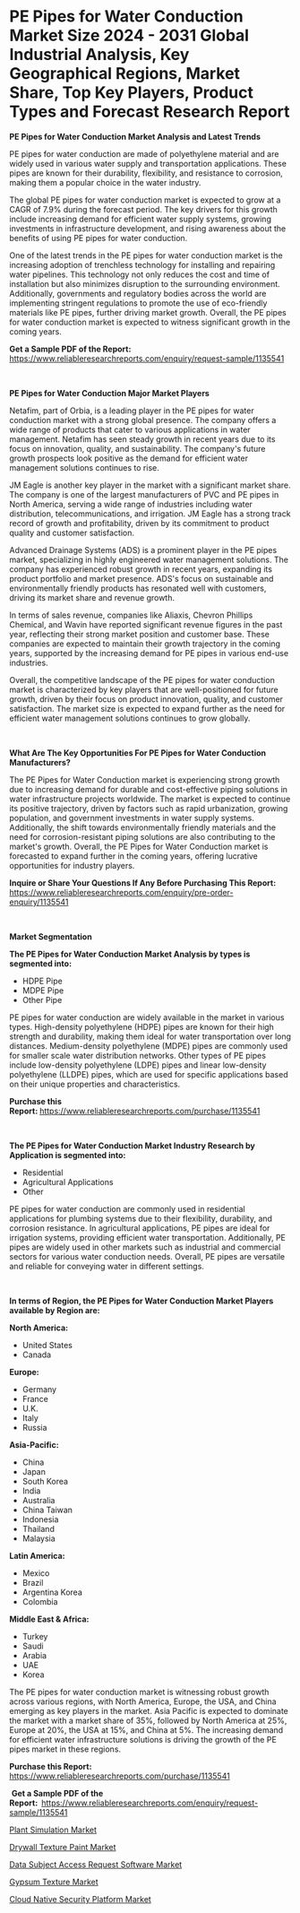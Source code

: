 <p><h1>PE Pipes for Water Conduction Market Size 2024 - 2031 Global Industrial Analysis, Key Geographical Regions, Market Share, Top Key Players, Product Types and Forecast Research Report</h1></p><p><strong>PE Pipes for Water Conduction Market Analysis and Latest Trends</strong></p>
<p><p>PE pipes for water conduction are made of polyethylene material and are widely used in various water supply and transportation applications. These pipes are known for their durability, flexibility, and resistance to corrosion, making them a popular choice in the water industry.</p><p>The global PE pipes for water conduction market is expected to grow at a CAGR of 7.9% during the forecast period. The key drivers for this growth include increasing demand for efficient water supply systems, growing investments in infrastructure development, and rising awareness about the benefits of using PE pipes for water conduction.</p><p>One of the latest trends in the PE pipes for water conduction market is the increasing adoption of trenchless technology for installing and repairing water pipelines. This technology not only reduces the cost and time of installation but also minimizes disruption to the surrounding environment. Additionally, governments and regulatory bodies across the world are implementing stringent regulations to promote the use of eco-friendly materials like PE pipes, further driving market growth. Overall, the PE pipes for water conduction market is expected to witness significant growth in the coming years.</p></p>
<p><strong>Get a Sample PDF of the Report:&nbsp;</strong> <a href="https://www.reliableresearchreports.com/enquiry/request-sample/1135541">https://www.reliableresearchreports.com/enquiry/request-sample/1135541</a></p>
<p>&nbsp;</p>
<p><strong>PE Pipes for Water Conduction Major Market Players</strong></p>
<p><p>Netafim, part of Orbia, is a leading player in the PE pipes for water conduction market with a strong global presence. The company offers a wide range of products that cater to various applications in water management. Netafim has seen steady growth in recent years due to its focus on innovation, quality, and sustainability. The company's future growth prospects look positive as the demand for efficient water management solutions continues to rise.</p><p>JM Eagle is another key player in the market with a significant market share. The company is one of the largest manufacturers of PVC and PE pipes in North America, serving a wide range of industries including water distribution, telecommunications, and irrigation. JM Eagle has a strong track record of growth and profitability, driven by its commitment to product quality and customer satisfaction.</p><p>Advanced Drainage Systems (ADS) is a prominent player in the PE pipes market, specializing in highly engineered water management solutions. The company has experienced robust growth in recent years, expanding its product portfolio and market presence. ADS's focus on sustainable and environmentally friendly products has resonated well with customers, driving its market share and revenue growth.</p><p>In terms of sales revenue, companies like Aliaxis, Chevron Phillips Chemical, and Wavin have reported significant revenue figures in the past year, reflecting their strong market position and customer base. These companies are expected to maintain their growth trajectory in the coming years, supported by the increasing demand for PE pipes in various end-use industries.</p><p>Overall, the competitive landscape of the PE pipes for water conduction market is characterized by key players that are well-positioned for future growth, driven by their focus on product innovation, quality, and customer satisfaction. The market size is expected to expand further as the need for efficient water management solutions continues to grow globally.</p></p>
<p>&nbsp;</p>
<p><strong>What Are The Key Opportunities For PE Pipes for Water Conduction Manufacturers?</strong></p>
<p><p>The PE Pipes for Water Conduction market is experiencing strong growth due to increasing demand for durable and cost-effective piping solutions in water infrastructure projects worldwide. The market is expected to continue its positive trajectory, driven by factors such as rapid urbanization, growing population, and government investments in water supply systems. Additionally, the shift towards environmentally friendly materials and the need for corrosion-resistant piping solutions are also contributing to the market's growth. Overall, the PE Pipes for Water Conduction market is forecasted to expand further in the coming years, offering lucrative opportunities for industry players.</p></p>
<p><strong>Inquire or Share Your Questions If Any Before Purchasing This Report:</strong> <a href="https://www.reliableresearchreports.com/enquiry/pre-order-enquiry/1135541">https://www.reliableresearchreports.com/enquiry/pre-order-enquiry/1135541</a></p>
<p>&nbsp;</p>
<p><strong>Market Segmentation</strong></p>
<p><strong>The PE Pipes for Water Conduction Market Analysis by types is segmented into:</strong></p>
<p><ul><li>HDPE Pipe</li><li>MDPE Pipe</li><li>Other Pipe</li></ul></p>
<p><p>PE pipes for water conduction are widely available in the market in various types. High-density polyethylene (HDPE) pipes are known for their high strength and durability, making them ideal for water transportation over long distances. Medium-density polyethylene (MDPE) pipes are commonly used for smaller scale water distribution networks. Other types of PE pipes include low-density polyethylene (LDPE) pipes and linear low-density polyethylene (LLDPE) pipes, which are used for specific applications based on their unique properties and characteristics.</p></p>
<p><strong>Purchase this Report:&nbsp;</strong><a href="https://www.reliableresearchreports.com/purchase/1135541">https://www.reliableresearchreports.com/purchase/1135541</a></p>
<p>&nbsp;</p>
<p><strong>The PE Pipes for Water Conduction Market Industry Research by Application is segmented into:</strong></p>
<p><ul><li>Residential</li><li>Agricultural Applications</li><li>Other</li></ul></p>
<p><p>PE pipes for water conduction are commonly used in residential applications for plumbing systems due to their flexibility, durability, and corrosion resistance. In agricultural applications, PE pipes are ideal for irrigation systems, providing efficient water transportation. Additionally, PE pipes are widely used in other markets such as industrial and commercial sectors for various water conduction needs. Overall, PE pipes are versatile and reliable for conveying water in different settings.</p></p>
<p>&nbsp;</p>
<p><strong>In terms of Region, the PE Pipes for Water Conduction Market Players available by Region are:</strong></p>
<p>
    <p> <strong> North America: </strong>
        <ul>
            <li>United States</li>
            <li>Canada</li>
        </ul>
        </p> 
    <p> <strong> Europe: </strong>
        <ul>
            <li>Germany</li>
            <li>France</li>
            <li>U.K.</li>
            <li>Italy</li>
            <li>Russia</li>
        </ul>
        </p> 
    <p> <strong> Asia-Pacific: </strong>
        <ul>
            <li>China</li>
            <li>Japan</li>
            <li>South Korea</li>
            <li>India</li>
            <li>Australia</li>
            <li>China Taiwan</li>
            <li>Indonesia</li>
            <li>Thailand</li>
            <li>Malaysia</li>
        </ul>
        </p> 
    <p> <strong> Latin America: </strong>
        <ul>
            <li>Mexico</li>
            <li>Brazil</li>
            <li>Argentina Korea</li>
            <li>Colombia</li>
        </ul>
        </p> 
    <p> <strong> Middle East & Africa: </strong>
        <ul>
            <li>Turkey</li>
            <li>Saudi</li>
            <li>Arabia</li>
            <li>UAE</li>
            <li>Korea</li>
        </ul>
    </p>
    </p>
<p><p>The PE pipes for water conduction market is witnessing robust growth across various regions, with North America, Europe, the USA, and China emerging as key players in the market. Asia Pacific is expected to dominate the market with a market share of 35%, followed by North America at 25%, Europe at 20%, the USA at 15%, and China at 5%. The increasing demand for efficient water infrastructure solutions is driving the growth of the PE pipes market in these regions.</p></p>
<p><strong>Purchase this Report: </strong><a href="https://www.reliableresearchreports.com/purchase/1135541">https://www.reliableresearchreports.com/purchase/1135541</a></p>
<p>&nbsp;<strong>Get a Sample PDF of the Report:&nbsp;&nbsp;</strong><a href="https://www.reliableresearchreports.com/enquiry/request-sample/1135541">https://www.reliableresearchreports.com/enquiry/request-sample/1135541</a></p>
<p><strong></strong></p>
<p><p><a href="https://medium.com/@anthonyrichards766/plant-simulation-market-insight-market-trends-growth-forecasted-from-2024-to-2031-6596e7f092ae">Plant Simulation Market</a></p><p><a href="https://medium.com/@oralhayes565/drywall-texture-paint-market-competitive-analysis-market-trends-and-forecast-to-2031-aa7ce8032e3c">Drywall Texture Paint Market</a></p><p><a href="https://medium.com/@hollietowne534/data-subject-access-request-software-market-comprehensive-assessment-by-type-application-and-4205460a2ace">Data Subject Access Request Software Market</a></p><p><a href="https://medium.com/@oralhayes565/analyzing-gypsum-texture-market-global-industry-perspective-and-forecast-2024-to-2031-74419edaef4c">Gypsum Texture Market</a></p><p><a href="https://medium.com/@hollietowne534/cloud-native-security-platform-market-outlook-industry-overview-and-forecast-2024-to-2031-153f44ed91af">Cloud Native Security Platform Market</a></p></p>